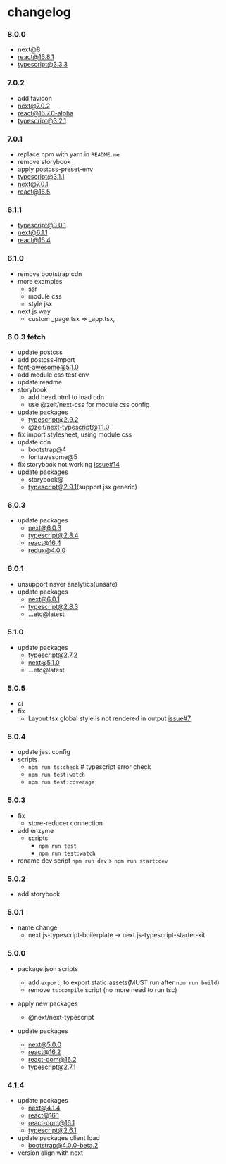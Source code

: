 # changelog

### 8.0.0
- next@8
- react@16.8.1
- typescript@3.3.3

### 7.0.2
- add favicon
- next@7.0.2
- react@16.7.0-alpha
- typescript@3.2.1

### 7.0.1
- replace npm with yarn in `README.me`
- remove storybook
- apply postcss-preset-env
- typescript@3.1.1
- next@7.0.1
- react@16.5

### 6.1.1
- typescript@3.0.1
- next@6.1.1
- react@16.4

### 6.1.0
- remove bootstrap cdn
- more examples
  - ssr
  - module css
  - style jsx
- next.js way
  -  custom _page.tsx => _app.tsx,

### 6.0.3 fetch
- update postcss
- add postcss-import
- font-awesome@5.1.0
- add module css test env
- update readme
- storybook
  - add head.html to load cdn
  - use @zeit/next-css for module css config 
- update packages
  - typescript@2.9.2
  - @zeit/next-typescript@1.1.0
- fix import stylesheet, using module css
- update cdn
  - bootstrap@4
  - fontawesome@5
- fix storybook not working [issue#14](https://github.com/deptno/next.js-typescript-starter-kit/issues/14)
- update packages
  - storybook@
  - typescript@2.9.1(support jsx generic)

### 6.0.3
- update packages
  - next@6.0.3
  - typescript@2.8.4
  - react@16.4
  - redux@4.0.0
  
### 6.0.1
- unsupport naver analytics(unsafe)
- update packages
  - next@6.0.1
  - typescript@2.8.3
  - ...etc@latest

### 5.1.0
- update packages
  - typescript@2.7.2
  - next@5.1.0
  - ...etc@latest

### 5.0.5
- ci
- fix
  - Layout.tsx global style is not rendered in output <head> [issue#7](https://github.com/deptno/next.js-typescript-starter-kit/issues/7)

### 5.0.4
- update jest config
- scripts
  - `npm run ts:check` # typescript error check
  - `npm run test:watch`
  - `npm run test:coverage`

### 5.0.3
- fix
  - store-reducer connection
- add enzyme
  - scripts
     - `npm run test`
     - `npm run test:watch`
- rename dev script `npm run dev` > `npm run start:dev`

### 5.0.2
- add storybook

### 5.0.1
- name change
  - next.js-typescript-boilerplate -> next.js-typescript-starter-kit

### 5.0.0
- package.json scripts
  - add `export`, to export static assets(MUST run after `npm run build`)
  - remove `ts:compile` script (no more need to run tsc)

- apply new packages
  - @next/next-typescript

- update packages
  - next@5.0.0
  - react@16.2
  - react-dom@16.2
  - typescript@2.7.1

### 4.1.4
- update packages
  - next@4.1.4
  - react@16.1
  - react-dom@16.1
  - typescript@2.6.1
- update packages client load
  - bootstrap@4.0.0-beta.2
- version align with next

